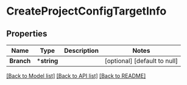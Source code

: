 # CreateProjectConfigTargetInfo

## Properties
Name | Type | Description | Notes
------------ | ------------- | ------------- | -------------
**Branch** | ***string** |  | [optional] [default to null]

[[Back to Model list]](../README.md#documentation-for-models) [[Back to API list]](../README.md#documentation-for-api-endpoints) [[Back to README]](../README.md)


